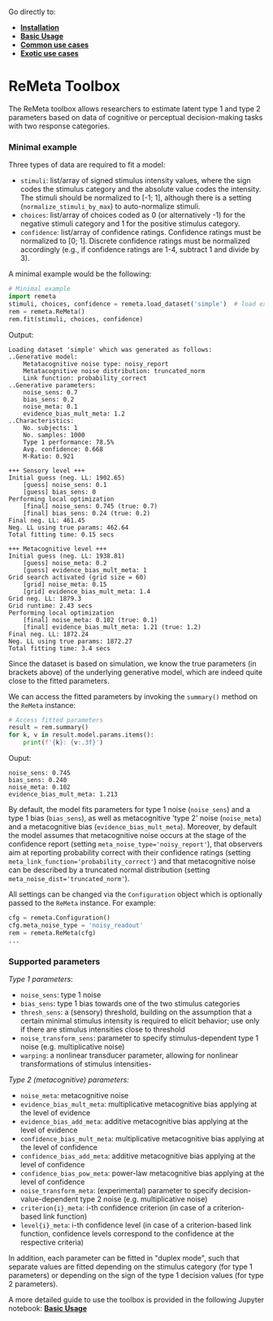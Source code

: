 Go directly to:
- [**Installation**](https://github.com/m-guggenmos/remeta/blob/master/INSTALL.md)
- [**Basic Usage**](https://github.com/m-guggenmos/remeta/blob/master/demo/basic_usage.ipynb)
- [**Common use cases**](https://github.com/m-guggenmos/remeta/blob/master/demo/common_use_cases.ipynb)
- [**Exotic use cases**](https://github.com/m-guggenmos/remeta/blob/master/demo/exotic_use_cases.ipynb)

# ReMeta Toolbox

The ReMeta toolbox allows researchers to estimate latent type 1 and type 2 parameters based on data of cognitive or perceptual decision-making tasks with two response categories. 


### Minimal example
Three types of data are required to fit a model:
- `stimuli`: list/array of signed stimulus intensity values, where the sign codes the stimulus category and the absolute value codes the intensity. The stimuli should be normalized to [-1; 1], although there is a setting (`normalize_stimuli_by_max`) to auto-normalize stimuli.
- `choices`: list/array of choices coded as 0 (or alternatively -1) for the negative stimuli category and 1 for the positive stimulus category.
- `confidence`: list/array of confidence ratings. Confidence ratings must be normalized to [0; 1]. Discrete confidence ratings must be normalized accordingly (e.g., if confidence ratings are 1-4, subtract 1 and divide by 3).

A minimal example would be the following:
```python
# Minimal example
import remeta
stimuli, choices, confidence = remeta.load_dataset('simple')  # load example dataset
rem = remeta.ReMeta()
rem.fit(stimuli, choices, confidence)
```
Output:
```
Loading dataset 'simple' which was generated as follows:
..Generative model:
    Metatacognitive noise type: noisy_report
    Metatacognitive noise distribution: truncated_norm
    Link function: probability_correct
..Generative parameters:
    noise_sens: 0.7
    bias_sens: 0.2
    noise_meta: 0.1
    evidence_bias_mult_meta: 1.2
..Characteristics:
    No. subjects: 1
    No. samples: 1000
    Type 1 performance: 78.5%
    Avg. confidence: 0.668
    M-Ratio: 0.921
    
+++ Sensory level +++
Initial guess (neg. LL: 1902.65)
    [guess] noise_sens: 0.1
    [guess] bias_sens: 0
Performing local optimization
    [final] noise_sens: 0.745 (true: 0.7)
    [final] bias_sens: 0.24 (true: 0.2)
Final neg. LL: 461.45
Neg. LL using true params: 462.64
Total fitting time: 0.15 secs

+++ Metacognitive level +++
Initial guess (neg. LL: 1938.81)
    [guess] noise_meta: 0.2
    [guess] evidence_bias_mult_meta: 1
Grid search activated (grid size = 60)
    [grid] noise_meta: 0.15
    [grid] evidence_bias_mult_meta: 1.4
Grid neg. LL: 1879.3
Grid runtime: 2.43 secs
Performing local optimization
    [final] noise_meta: 0.102 (true: 0.1)
    [final] evidence_bias_mult_meta: 1.21 (true: 1.2)
Final neg. LL: 1872.24
Neg. LL using true params: 1872.27
Total fitting time: 3.4 secs
```

Since the dataset is based on simulation, we know the true parameters (in brackets above) of the underlying generative model, which are indeed quite close to the fitted parameters.

We can access the fitted parameters by invoking the `summary()` method on the `ReMeta` instance:

```python
# Access fitted parameters
result = rem.summary()
for k, v in result.model.params.items():
    print(f'{k}: {v:.3f}')
```

Ouput:
```
noise_sens: 0.745
bias_sens: 0.240
noise_meta: 0.102
evidence_bias_mult_meta: 1.213
```

By default, the model fits parameters for type 1 noise (`noise_sens`) and a type 1 bias (`bias_sens`), as well as metacognitive 'type 2' noise (`noise_meta`) and a metacognitive bias (`evidence_bias_mult_meta`). Moreover, by default the model assumes that metacognitive noise occurs at the stage of the confidence report (setting `meta_noise_type='noisy_report'`), that observers aim at reporting probability correct with their confidence ratings (setting `meta_link_function='probability_correct'`) and that metacognitive noise can be described by a truncated normal distribution (setting `meta_noise_dist='truncated_norm'`).

All settings can be changed via the `Configuration` object which is optionally passed to the `ReMeta` instance. For example:

```python
cfg = remeta.Configuration()
cfg.meta_noise_type = 'noisy_readout'
rem = remeta.ReMeta(cfg)
...
```

### Supported parameters

_Type 1 parameters_:
- `noise_sens`: type 1 noise
- `bias_sens`: type 1 bias towards one of the two stimulus categories
- `thresh_sens`: a (sensory) threshold, building on the assumption that a certain minimal stimulus intensity is required to elicit behavior; use only if there are stimulus intensities close to threshold
- `noise_transform_sens`: parameter to specify stimulus-dependent type 1 noise (e.g. multiplicative noise)
- `warping`: a nonlinear transducer parameter, allowing for nonlinear transformations of stimulus intensities-

_Type 2 (metacognitive) parameters:_
- `noise_meta`: metacognitive noise
- `evidence_bias_mult_meta`: multiplicative metacognitive bias applying at the level of evidence
- `evidence_bias_add_meta`: additive metacognitive bias applying at the level of evidence
- `confidence_bias_mult_meta`: multiplicative metacognitive bias applying at the level of confidence
- `confidence_bias_add_meta`: additive metacognitive bias applying at the level of confidence
- `confidence_bias_pow_meta`: power-law metacognitive bias applying at the level of confidence
- `noise_transform_meta`: (experimental) parameter to specify decision-value-dependent type 2 noise (e.g. multiplicative noise)
- `criterion{i}_meta`: i-th confidence criterion (in case of a criterion-based link function)
- `level{i}_meta`: i-th confidence level (in case of a criterion-based link function, confidence levels correspond to the confidence at the respective criteria)

In addition, each parameter can be fitted in "duplex mode", such that separate values are fitted depending on the stimulus category (for type 1 parameters) or depending on the sign of the type 1 decision values (for type 2 parameters).

A more detailed guide to use the toolbox is provided in the following Jupyter notebook: [**Basic Usage**](https://github.com/m-guggenmos/remeta/blob/master/demo/basic_usage.ipynb)
